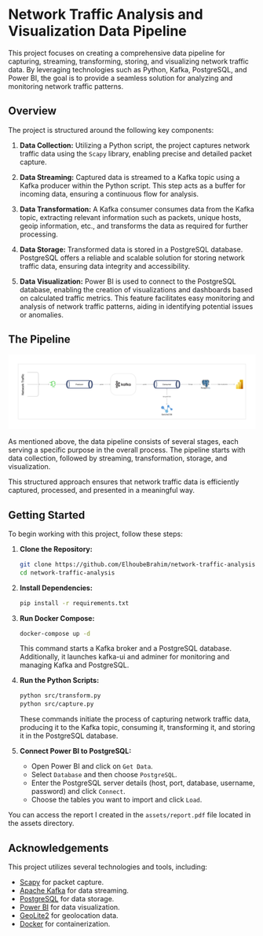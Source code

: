 # Network Traffic Analysis and Visualization Data Pipeline

This project focuses on creating a comprehensive data pipeline for capturing, streaming, transforming, storing, and visualizing network traffic data. By leveraging technologies such as Python, Kafka, PostgreSQL, and Power BI, the goal is to provide a seamless solution for analyzing and monitoring network traffic patterns.

## Overview

The project is structured around the following key components:

1. **Data Collection:** Utilizing a Python script, the project captures network traffic data using the `Scapy` library, enabling precise and detailed packet capture.

2. **Data Streaming:** Captured data is streamed to a Kafka topic using a Kafka producer within the Python script. This step acts as a buffer for incoming data, ensuring a continuous flow for analysis.

3. **Data Transformation:** A Kafka consumer consumes data from the Kafka topic, extracting relevant information such as packets, unique hosts, geoip information, etc., and transforms the data as required for further processing.

4. **Data Storage:** Transformed data is stored in a PostgreSQL database. PostgreSQL offers a reliable and scalable solution for storing network traffic data, ensuring data integrity and accessibility.

5. **Data Visualization:** Power BI is used to connect to the PostgreSQL database, enabling the creation of visualizations and dashboards based on calculated traffic metrics. This feature facilitates easy monitoring and analysis of network traffic patterns, aiding in identifying potential issues or anomalies.

## The Pipeline

![Pipeline](./assets/pipeline.png)

As mentioned above, the data pipeline consists of several stages, each serving a specific purpose in the overall process. The pipeline starts with data collection, followed by streaming, transformation, storage, and visualization.

This structured approach ensures that network traffic data is efficiently captured, processed, and presented in a meaningful way.

## Getting Started

To begin working with this project, follow these steps:

1. **Clone the Repository:**

   ```sh
   git clone https://github.com/ElhoubeBrahim/network-traffic-analysis.git
   cd network-traffic-analysis
   ```

2. **Install Dependencies:**

   ```sh
   pip install -r requirements.txt
   ```

3. **Run Docker Compose:**

   ```sh
   docker-compose up -d
   ```

   This command starts a Kafka broker and a PostgreSQL database. Additionally, it launches kafka-ui and adminer for monitoring and managing Kafka and PostgreSQL.

4. **Run the Python Scripts:**

   ```sh
   python src/transform.py
   python src/capture.py
   ```

   These commands initiate the process of capturing network traffic data, producing it to the Kafka topic, consuming it, transforming it, and storing it in the PostgreSQL database.

5. **Connect Power BI to PostgreSQL:**

   - Open Power BI and click on `Get Data`.
   - Select `Database` and then choose `PostgreSQL`.
   - Enter the PostgreSQL server details (host, port, database, username, password) and click `Connect`.
   - Choose the tables you want to import and click `Load`.

You can access the report I created in the `assets/report.pdf` file located in the assets directory.

## Acknowledgements

This project utilizes several technologies and tools, including:

- [Scapy](https://scapy.net/) for packet capture.
- [Apache Kafka](https://kafka.apache.org/) for data streaming.
- [PostgreSQL](https://www.postgresql.org/) for data storage.
- [Power BI](https://powerbi.microsoft.com/) for data visualization.
- [GeoLite2](https://dev.maxmind.com/geoip/geoip2/geolite2/) for geolocation data.
- [Docker](https://www.docker.com/) for containerization.
